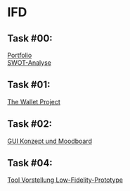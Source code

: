 # IFD

## Task #00:
<a href="https://github.com/kijub/IFD/blob/main/Portfolio_Kim%20Julia%20Bloch.pdf">Portfolio </a><br>
<a href="https://github.com/kijub/IFD/blob/main/SWOT-Analyse_Kim%20Julia%20Bloch.pdf">SWOT-Analyse </a>

## Task #01:  
<a href="https://github.com/kijub/IFD/blob/5239b02496140fff3f7c382fea3377a9e533ddac/The%20Wallet%20Project_Kim%20Julia%20Bloch_IFD.pdf">The Wallet Project </a>

## Task #02:  
<a href="https://github.com/kijub/IFD/blob/089e5c9fb8e0f6549b9a2702c93a2593d48cd486/GUI_%20Konzept%20und%20Moddboard.pdf">GUI Konzept und Moodboard </a>

## Task #04:  
<a href="https://github.com/kijub/IFD/blob/2519ff1c8b2876905a9044959748eb1a601e8947/Figma_von_Kim%20Julia_Bloch.pdf">Tool Vorstellung </a>
<a href="https://github.com/kijub/IFD/blob/2519ff1c8b2876905a9044959748eb1a601e8947/Figma_von_Kim%20Julia_Bloch.pdf">Low-Fidelity-Prototype </a>
